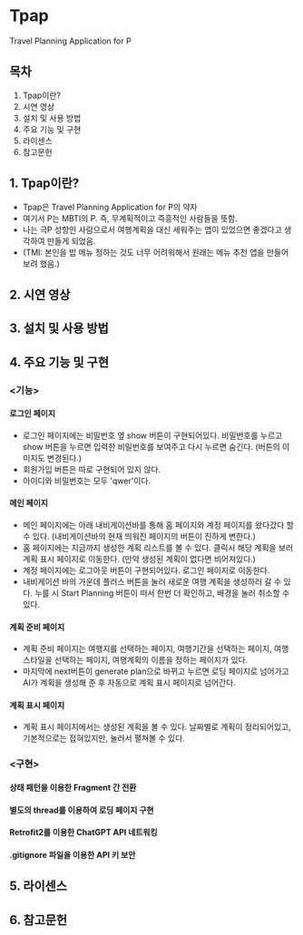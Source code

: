 # Tpap
Travel Planning Application for P

## 목차
1. Tpap이란?
2. 시연 영상
3. 설치 및 사용 방법
4. 주요 기능 및 구현
5. 라이센스
6. 참고문헌

## 1. Tpap이란?
- Tpap은 Travel Planning Application for P의 약자
- 여기서 P는 MBTI의 P. 즉, 무계획적이고 즉흥적인 사람들을 뜻함.
- 나는 극P 성향인 사람으로서 여행계획을 대신 세워주는 앱이 있었으면 좋겠다고 생각하여 만들게 되었음.
- (TMI: 본인을 밥 메뉴 정하는 것도 너무 어려워해서 원래는 메뉴 추천 앱을 만들어보려 했음.)
## 2. 시연 영상
## 3. 설치 및 사용 방법
## 4. 주요 기능 및 구현
### <기능>

#### 로그인 페이지
- 로그인 페이지에는 비밀번호 옆 show 버튼이 구현되어있다. 비밀번호를 누르고 show 버튼을 누르면 입력한 비밀번호를 보여주고 다시 누르면 숨긴다. (버튼의 이미지도 변경된다.)
- 회원가입 버튼은 따로 구현되어 있지 않다.
- 아이디와 비밀번호는 모두 'qwer'이다.

#### 메인 페이지
- 메인 페이지에는 아래 내비게이션바를 통해 홈 페이지와 계정 페이지를 왔다갔다 할 수 있다. (내비게이션바의 현재 띄워진 페이지의 버튼이 진하게 변한다.)
- 홈 페이지에는 지금까지 생성한 계획 리스트를 볼 수 있다. 클릭시 해당 계획을 보러 계획 표시 페이지로 이동한다. (만약 생성된 계획이 없다면 비어져있다.)
- 계정 페이지에는 로그아웃 버튼이 구현되어있다. 로그인 페이지로 이동한다.
- 내비게이션 바의 가운데 플러스 버튼을 눌러 새로운 여행 계획을 생성하러 갈 수 있다. 누를 시 Start Planning 버튼이 떠서 한번 더 확인하고, 배경을 눌러 취소할 수 있다.

#### 계획 준비 페이지
- 계획 준비 페이지는 여행지를 선택하는 페이지, 여행기간을 선택하는 페이지, 여행 스타일을 선택하는 페이지, 여행계획의 이름을 정하는 페이지가 있다.
- 마지막에 next버튼이 generate plan으로 바뀌고 누르면 로딩 페이지로 넘어가고 AI가 계획을 생성해 준 후 자동으로 계획 표시 페이지로 넘어간다.

#### 계획 표시 페이지
- 계획 표시 페이지에서는 생성된 계획을 볼 수 있다. 날짜별로 계획이 정리되어있고, 기본적으로는 접혀있지만, 눌러서 펼쳐볼 수 있다.

### <구현>

#### 상태 패턴을 이용한 Fragment 간 전환
#### 별도의 thread를 이용하여 로딩 페이지 구현
#### Retrofit2를 이용한 ChatGPT API 네트워킹
#### .gitignore 파일을 이용한 API 키 보안

## 5. 라이센스
## 6. 참고문헌

